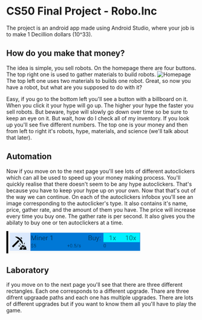 # CS50 Final Project - Robo.Inc
 
The project is an android app made using Android Studio, where your job is to make 1 Decillion dollars (10^33).

## How do you make that money?
 
The idea is simple, you sell robots. On the homepage there are four buttons. The top right one is used to gather materials to build robots. ![Homepage](url)
The top left one uses two materials to builds one robot. Great, so now you have a robot, but what are you supposed to do with it? 

Easy, if you go to the bottom left you'll see a button with a billboard on it. When you click it your hype will go up. The higher your hype the faster you sell robots. But beware, hype will slowly go down over time so be sure to keep an eye on it. But wait, how do I check all of my inventory. If you look up you'll see five different numbers. The top one is your money and then from left to right it's robots, hype, materials, and science  (we'll talk about that later). 

## Automation 
Now if you move on to the next page you'll see lots of different autoclickers which can all be used to speed up your money making process.
You'll quickly realise that there doesn't seem to be any hype autoclickers. That's because you have to keep your hype up on your own. Now that that's out of the way we can continue. On each of the autoclickers infobox you'll see an image corresponding to the autoclicker's type. It also contains it's name, price, gather rate, and the amount of them you have. The price will increase every time you buy one. The gather rate is per second. It also gives you the abilaty to buy one or ten autoclickers at a time.

![Infobox](https://github.com/carmel-hod/Robo_inc/blob/master/photos/Capture.PNG)

## Laboratory
if you move on to the next page you'll see that there are three different rectangles. Each one corresponds to a different upgrade. Thare are three difrent upgraade paths and each one has multiple upgrades. There are lots of different upgrades but if you want to know them all you'll have to play the game.
